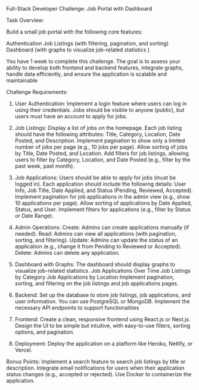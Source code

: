 Full-Stack Developer Challenge:  Job Portal with Dashboard

Task Overview:  

Build a small job portal with the following core features:

Authentication
Job Listings (with filtering, pagination, and sorting)
Dashboard (with graphs to visualize job-related statistics )

You have 1 week to complete this challenge. The goal is to assess your ability to develop both frontend and backend features, integrate graphs, handle data efficiently, and ensure the application is scalable and maintainable

Challenge Requirements:

1. User Authentication:
Implement a login feature where users can log in using their credentials.
Jobs should be visible to anyone (public), but users must have an account to apply for jobs.


2. Job Listings:
Display a list of jobs on the homepage.
Each job listing should have the following attributes: Title, Category, Location, Date Posted, and Description.
Implement pagination to show only a limited number of jobs per page (e.g., 10 jobs per page).
Allow sorting of jobs by Title, Date Posted, and Location.
Add filters for job listings, allowing users to filter by Category, Location, and Date Posted (e.g., filter by the past week, past month).


3. Job Applications:
Users should be able to apply for jobs (must be logged in).
Each application should include the following details: User Info, Job Title, Date Applied, and Status (Pending, Reviewed, Accepted).
Implement pagination for job applications in the admin view (e.g., show 10 applications per page).
Allow sorting of applications by Date Applied, Status, and User.
Implement filters for applications (e.g., filter by Status or Date Range).

4. Admin Operations:
Create: Admins can create applications manually (if needed).
Read: Admins can view all applications (with pagination, sorting, and filtering).
Update: Admins can update the status of an application (e.g., change it from Pending to Reviewed or Accepted).
Delete: Admins can delete any application.


4. Dashboard with Graphs:
The dashboard should display graphs to visualize job-related statistics. 
Job Applications Over Time 
Job Listings by Category 
Job Applications by Location 
Implement pagination, sorting, and filtering on the job listings and job applications pages.



5. Backend:
Set up the database to store job listings, job applications, and user information. You can use PostgreSQL or MongoDB.
Implement the necessary API endpoints to support functionalities


6. Frontend:
Create a clean, responsive frontend using React.js or Next.js.
Design the UI to be simple but intuitive, with easy-to-use filters, sorting options, and pagination.


7. Deployment:
Deploy the application on a platform like Heroku, Netlify, or Vercel. 

Bonus Points:
Implement a search feature to search job listings by title or description.
Integrate email notifications for users when their application status changes (e.g., accepted or rejected).
Use Docker to containerize the application.





